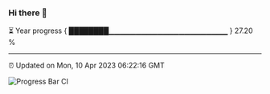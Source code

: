 ### Hi there 👋

⏳ Year progress { ████████▁▁▁▁▁▁▁▁▁▁▁▁▁▁▁▁▁▁▁▁▁▁ } 27.20 %

---

⏰ Updated on Mon, 10 Apr 2023 06:22:16 GMT

![Progress Bar CI](https://github.com/ZhaoGui/ZhaoGui/workflows/Progress%20Bar%20CI/badge.svg)
